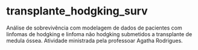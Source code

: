 # transplante_hodgking_surv
Análise de sobrevivência com modelagem de dados de pacientes com linfomas de hodgking e linfoma não hodgking submetidos a transplante de medula óssea. Atividade ministrada pela professoar Agatha Rodrigues.
